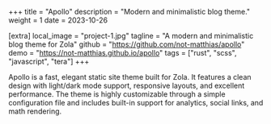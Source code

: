 +++
title = "Apollo"
description = "Modern and minimalistic blog theme."
weight = 1
date = 2023-10-26

[extra]
local_image = "project-1.jpg"
tagline = "A modern and minimalistic blog theme for Zola"
github = "https://github.com/not-matthias/apollo"
demo = "https://not-matthias.github.io/apollo"
tags = ["rust", "scss", "javascript", "tera"]
+++

Apollo is a fast, elegant static site theme built for Zola. It features a clean design with light/dark mode support, responsive layouts, and excellent performance. The theme is highly customizable through a simple configuration file and includes built-in support for analytics, social links, and math rendering.
